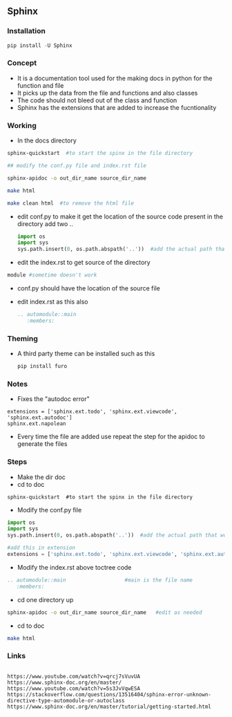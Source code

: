 ## Sphinx 

### Installation

```python
pip install -U Sphinx
```

### Concept 

- It is a documentation tool used for the making docs in python for the function and file
- It picks up the data from the file and functions and also classes 
- The code should not bleed out of the class and function
- Sphinx has the extensions that are added to increase the fucntionality

### Working 

- In the docs directory

```sh
sphinx-quickstart  #to start the spinx in the file directory

## modify the conf.py file and index.rst file

sphinx-apidoc -o out_dir_name source_dir_name  

make html

make clean html  #to remove the html file
```

- edit conf.py to make it get the location of the source code present in the directory add two .. 

  ```python
  import os
  import sys
  sys.path.insert(0, os.path.abspath('..'))  #add the actual path that works
  ```

- edit the index.rst to get source of the directory

```python
module #sometime doesn't work
```

- conf.py should have the location of the source file

- edit index.rst as this also 

  ```rst
  .. automodule::main
     :members:
  ```

  

### Theming 

- A third party theme can be installed such as this

  ```python
  pip install furo
  ```

### Notes

- Fixes the "autodoc error"

```
extensions = ['sphinx.ext.todo', 'sphinx.ext.viewcode', 'sphinx.ext.autodoc']
sphinx.ext.napolean
```

- Every time the file are added use repeat the step for the apidoc to generate the files

### Steps

- Make the dir doc 
- cd to doc 

```
sphinx-quickstart  #to start the spinx in the file directory
```

- Modify the conf.py file 

```python
import os
import sys
sys.path.insert(0, os.path.abspath('..'))  #add the actual path that works

#add this in extension
extensions = ['sphinx.ext.todo', 'sphinx.ext.viewcode', 'sphinx.ext.autodoc']
```

- Modify the index.rst above toctree code

```rst
.. automodule::main                   #main is the file name
   :members:
```

- cd one directory up 

```sh
sphinx-apidoc -o out_dir_name source_dir_name   #edit as needed
```

- cd to doc

```sh
make html
```



### Links 

```

https://www.youtube.com/watch?v=qrcj7sVuvUA
https://www.sphinx-doc.org/en/master/
https://www.youtube.com/watch?v=5s3JvVqwESA    
https://stackoverflow.com/questions/13516404/sphinx-error-unknown-directive-type-automodule-or-autoclass
https://www.sphinx-doc.org/en/master/tutorial/getting-started.html
```

